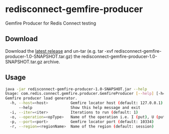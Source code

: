 # redisconnect-gemfire-producer
Gemfire Producer for Redis Connect testing

## Download

Download the [latest release](https://github.com/redis-field-engineering/redisconnect-gemfire-producer/releases) and un-tar (e.g. tar -xvf redisconnect-gemfire-producer-1.0-SNAPSHOT.tar.gz) the redisconnect-gemfire-producer-1.0-SNAPSHOT.tar.gz archive.

## Usage

```bash
java -jar redisconnect-gemfire-producer-1.0-SNAPSHOT.jar --help
Usage: com.redis.connect.gemfire.producer.GemfireProducer [--help] [-h=<host>] [-i=<iter>] [-o=<opType>] [-p=<port>] [-r=<regionName>]
Gemfire producer load generator.
  -h, --host=<host>          Gemfire locator host (default: 127.0.0.1)
      --help                 Show this help message and exit
  -i, --iter=<iter>          Iterations to run (default: 1)
  -o, --operation=<opType>   Name of the operation i.e. I (put), U (put) and D (remove) (default: I)
  -p, --port=<port>          Gemfire locator port (default: 10334)
  -r, --region=<regionName>  Name of the region (default: session)
```